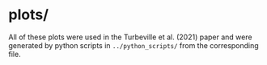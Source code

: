 # plots/

All of these plots were used in the Turbeville et al. (2021) paper and were generated by python scripts in ```../python_scripts/``` from the corresponding file. 
